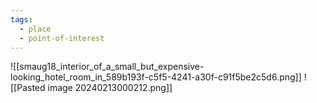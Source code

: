 ```yaml
---
tags:
  - place
  - point-of-interest
---
```

![[smaug18_interior_of_a_small_but_expensive-looking_hotel_room_in_589b193f-c5f5-4241-a30f-c91f5be2c5d6.png]]
![[Pasted image 20240213000212.png]]